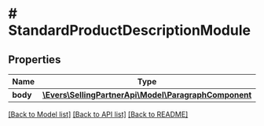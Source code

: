 # # StandardProductDescriptionModule

## Properties

Name | Type | Description | Notes
------------ | ------------- | ------------- | -------------
**body** | [**\Evers\SellingPartnerApi\Model\ParagraphComponent**](ParagraphComponent.md) |  |

[[Back to Model list]](../../README.md#models) [[Back to API list]](../../README.md#endpoints) [[Back to README]](../../README.md)
